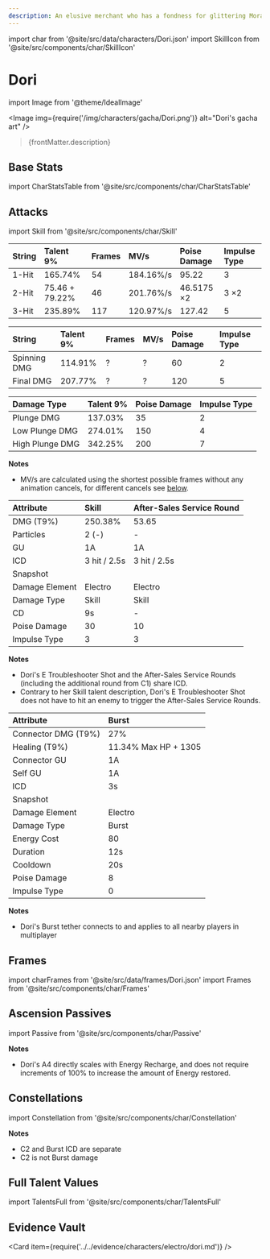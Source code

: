 ```yaml
---
description: An elusive merchant who has a fondness for glittering Mora.
---
```


import char from '@site/src/data/characters/Dori.json'
import SkillIcon from '@site/src/components/char/SkillIcon'

# Dori

import Image from '@theme/IdealImage'

<Image img={require('/img/characters/gacha/Dori.png')} alt="Dori's gacha art" />
<blockquote>{frontMatter.description}</blockquote>

## Base Stats

import CharStatsTable from '@site/src/components/char/CharStatsTable'

<CharStatsTable char={char} />

## Attacks

import Skill from '@site/src/components/char/Skill'

<Tabs>
<TabItem value='na' label='Normal Attacks'>
<SkillIcon char={char} skill='na' />
<div class='talent-columns'>
<Skill char={char} skill='na' sectionFilter='Normal Attack' />

| String | Talent 9%       | Frames | MV/s      | Poise Damage | Impulse Type |
| :----- | :-------------- | :----- | :-------- | :----------- | :----------- |
| 1-Hit  | 165.74%         | 54     | 184.16%/s | 95.22        | 3            |
| 2-Hit  | 75.46 \+ 79.22% | 46     | 201.76%/s | 46.5175 ×2   | 3 ×2         |
| 3-Hit  | 235.89%         | 117    | 120.97%/s | 127.42       | 5            |

</div>
<div class='talent-columns'>
<Skill char={char} skill='na' sectionFilter='Charged Attack' />

| String       | Talent 9% | Frames | MV/s      | Poise Damage | Impulse Type |
| :----------- | :-------- | :----- | :-------- | :----------- | :----------- |
| Spinning DMG | 114.91%   | ?      | ?         | 60           | 2            |
| Final DMG    | 207.77%   | ?      | ?         | 120          | 5            |

</div>
<div class='talent-columns'>
<Skill char={char} skill='na' sectionFilter='Plunging Attack' />

| Damage Type     | Talent 9% | Poise Damage | Impulse Type |
| :-------------- | :-------- | :----------- | :----------- |
| Plunge DMG      | 137.03%   | 35           | 2            |
| Low Plunge DMG  | 274.01%   | 150          | 4            |
| High Plunge DMG | 342.25%   | 200          | 7            |

</div>

**Notes**

* MV/s are calculated using the shortest possible frames without any animation cancels, for different cancels see [below](#frames).

</TabItem>

<TabItem value='e' label='Skill'>
<SkillIcon char={char} skill='e' />
<div class='talent-columns'>
<Skill char={char} skill='e' />

| Attribute                 | Skill        | After-Sales Service Round |
| :-----------------------  | :----------- | :------------------------ |
| DMG \(T9%\)               | 250.38%      | 53.65                     |
| Particles                 | 2 \(-\)      | -                         |
| GU                        | 1A           | 1A                        |
| ICD                       | 3 hit / 2.5s | 3 hit / 2.5s              |
| Snapshot                  |              |                           |
| Damage Element            | Electro      | Electro                   |
| Damage Type               | Skill        | Skill                     |
| CD                        | 9s           | -                         |
| Poise Damage              | 30           | 10                        |
| Impulse Type              | 3            | 3                         |

</div>

**Notes**  

- Dori's E Troubleshooter Shot and the After-Sales Service Rounds (including the additional round from C1) share ICD.
- Contrary to her Skill talent description, Dori's E Troubleshooter Shot does not have to hit an enemy to trigger the After-Sales Service Rounds.

</TabItem>

<TabItem value='q' label='Burst'>
<SkillIcon char={char} skill='q' />
<div class='talent-columns'>
<Skill char={char} skill='q'/>

| Attribute             | Burst                |
| :-------------------- | :------------------- |
| Connector DMG \(T9%\) | 27%                  |
| Healing \(T9%\)       | 11.34% Max HP + 1305 |
| Connector GU          | 1A                   |
| Self GU               | 1A                   |
| ICD                   | 3s                   |
| Snapshot              |                      |
| Damage Element        | Electro              |
| Damage Type           | Burst                |
| Energy Cost           | 80                   |
| Duration              | 12s                  |
| Cooldown              | 20s                  |
| Poise Damage          | 8                    |
| Impulse Type          | 0                    |

</div>

**Notes**

- Dori's Burst tether connects to and applies to all nearby players in multiplayer

</TabItem>
</Tabs>

## Frames

import charFrames from '@site/src/data/frames/Dori.json'
import Frames from '@site/src/components/char/Frames'

<Frames data={charFrames} />

## Ascension Passives

import Passive from '@site/src/components/char/Passive'

<Tabs>
<TabItem value='passive' label='Passive'>
<Passive char={char} passive={2} />
</TabItem>

<TabItem value='a1' label='Ascension 1'>
<Passive char={char} passive={0} />
</TabItem>

<TabItem value="a4" label="Ascension 4">
<Passive char={char} passive={1} />

**Notes**

- Dori's A4 directly scales with Energy Recharge, and does not require increments of 100% to increase the amount of Energy restored.

</TabItem>
</Tabs>

## Constellations

import Constellation from '@site/src/components/char/Constellation'

<Tabs>
<TabItem value='c1' label='C1'>
<Constellation char={char} constellation={1} />
</TabItem>

<TabItem value='c2' label='C2'>
<Constellation char={char} constellation={2} />

**Notes**

- C2 and Burst ICD are separate
- C2 is not Burst damage

</TabItem>

<TabItem value='c3' label='C3'>
<Constellation char={char} constellation={3} />
</TabItem>

<TabItem value='c4' label='C4'>
<Constellation char={char} constellation={4} />
</TabItem>

<TabItem value='c5' label='C5'>
<Constellation char={char} constellation={5} />
</TabItem>

<TabItem value='c6' label='C6'>
<Constellation char={char} constellation={6} />
</TabItem>
</Tabs>

## Full Talent Values

import TalentsFull from '@site/src/components/char/TalentsFull'

<TalentsFull char={char}/>

## Evidence Vault

<Card item={require('../../evidence/characters/electro/dori.md')} />
